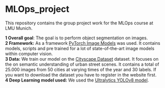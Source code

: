 # MLOps_project

This repository contains the group project work for the MLOps course at LMU Munich. 


**1 Overall goal**: The goal is to perform object segmentation on images.\
**2 Framework:** As a framework [PyTorch Image Models](https://github.com/huggingface/pytorch-image-models) was used. It contains models, scripts and pre trained for a lot of state-of-the-art image models within computer vision.\
**3 Data:** We train our model on the [Cityscape Dataset](https://www.cityscapes-dataset.com/downloads/) dataset. It focuses on the on semantic understanding of urban street scenes. It contains a total of 25.000 images from 50 cities at varying times of the year and 30 labels. If you want to download the dataset you have to register in the website first. \
**4 Deep Learning model used:**  We used the [Ultralytics YOLOv8 model](https://github.com/ultralytics/ultralytics).
